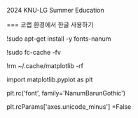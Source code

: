 2024 KNU-LG Summer Education



=== 코랩 환경에서 한글 사용하기 


!sudo apt-get install -y fonts-nanum


!sudo fc-cache -fv


!rm ~/.cache/matplotlib -rf

import matplotlib.pyplot as plt


plt.rc('font', family='NanumBarunGothic') 


plt.rcParams['axes.unicode_minus'] =False
